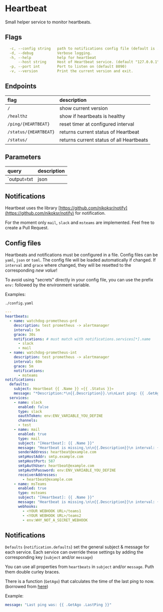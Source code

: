 # Heartbeat

Small helper service to monitor heartbeats.

## Flags

```yaml
  -c, --config string   path to notifications config file (default is ./config.yaml)
  -d, --debug           Verbose logging.
  -h, --help            help for heartbeat
      --host string     Host of Heartbeat service. (default "127.0.0.1")
  -p, --port int        Port to listen on (default 8090)
  -v, --version         Print the current version and exit.
```

## Endpoints

| flag                  | description                              |
| :-------------------- | :--------------------------------------- |
| `/`                   | show current version                     |
| `/healthz`            | show if heartbeats is healthy            |
| `/ping/{HEARTBEAT}`   | reset timer at configured interval       |
| `/status/{HEARTBEAT}` | returns current status of Heartbeat      |
| `/status/`            | returns current status of all Heartbeats |

## Parameters

| query       | description                                           |
| :---------- | :---------------------------------------------------- |
| `output=txt|json| yaml` | return server response in selected format |

## Notifications

Heartbeat uses the library [https://github.com/nikoksr/notify](https://github.com/nikoksr/notify) for notification.

For the moment only `mail`, `slack` and `msteams` are implemented. Feel free to create a Pull Request.

## Config files

Heartbeats and notifications must be configured in a file.
Config files can be `yaml`, `json` or `toml`. The config file will be loaded automatically if changed.
If `interval` and `grace` where changed, they will be resetted to the corresponding *new value*!

To avoid using "secrets" directly in your config file, you can use the prefix `env:` followed by the environment variable.

Examples:

`./config.yaml`

```yaml
---
heartbeats:
  - name: watchdog-prometheus-prd
    description: test prometheus -> alertmanager
    interval: 5m
    grace: 30s
    notifications: # must match with notifications.services[*].name
      - slack
      - mail
  - name: watchdog-prometheus-int
    description: test prometheus -> alertmanager
    interval: 60m
    grace: 5m
    notifications:
      - msteams
notifications:
  defaults:
    subject: Heartbeat {{ .Name }} «{{ .Status }}»
    message: "*Description:*\n{{.Description}}.\n\nLast ping: {{ .GetAgo .LastPing }}"
  services:
    - name: slack
      enabled: false
      type: slack
      oauthToken: env:ENV_VARIABLE_YOU_DEFINE
      channels:
      - test
    - name: mail
      enabled: true
      type: mail
      subject: "[Heartbeat]: {{ .Name }}"
      message: "Heartbeat is missing.\n\n{{.Description}}\n interval: {{.Interval}}, grace: {{.Grace}}\nPlease check your sending service!"
      senderAddress: heartbeat@example.com
      smtpHostAddr: smtp.example.com
      smtpHostPort: 587
      smtpAuthUser: heartbeat@example.com
      smtpAuthPassword: env:ENV_VARIABLE_YOU_DEFINE
      receiverAddresses:
        - heartbeat@example.com
    - name: msTeams
      enabled: true
      type: msteams
      subject: "[Heartbeat]: {{ .Name }}"
      message: "Heartbeat is missing.\n\n{{.Description}}\n interval: {{.Interval}}, grace: {{.Grace}}\nPlease check your sending service!"
      webhooks:
        - <YOUR WEBHOOK URL>/teams1
        - <YOUR WEBHOOK URL>/teams2
        - env:WHY_NOT_A_SECRET_WEBHOOK
```

## Notifications

`Defaults` (`notification.defaults`) set the general subject & message for each service.
Each service can override these settings by adding the corresponding key (`subject` and/or `message`)

You can use all properties from `heartbeats` in `subject` and/or `message`. Puth them double curley braces.

There is a function (`GetAgo`) that calculates the time of the last ping to now. (borrowed from [here](https://github.com/xeonx/timeago/))

Example:

```yaml
message: "Last ping was: {{ .GetAgo .LastPing }}"
```
